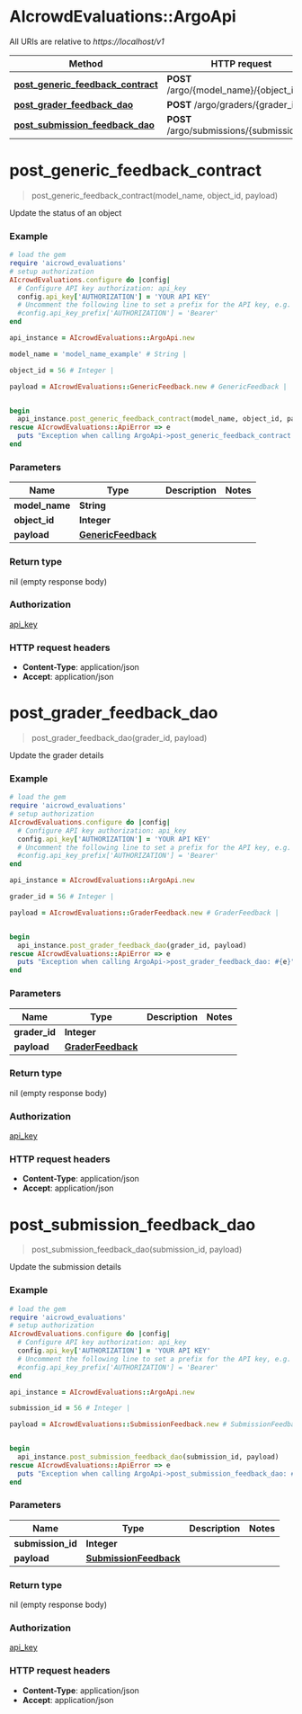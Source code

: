 # AIcrowdEvaluations::ArgoApi

All URIs are relative to *https://localhost/v1*

Method | HTTP request | Description
------------- | ------------- | -------------
[**post_generic_feedback_contract**](ArgoApi.md#post_generic_feedback_contract) | **POST** /argo/{model_name}/{object_id} | 
[**post_grader_feedback_dao**](ArgoApi.md#post_grader_feedback_dao) | **POST** /argo/graders/{grader_id} | 
[**post_submission_feedback_dao**](ArgoApi.md#post_submission_feedback_dao) | **POST** /argo/submissions/{submission_id} | 


# **post_generic_feedback_contract**
> post_generic_feedback_contract(model_name, object_id, payload)



Update the status of an object

### Example
```ruby
# load the gem
require 'aicrowd_evaluations'
# setup authorization
AIcrowdEvaluations.configure do |config|
  # Configure API key authorization: api_key
  config.api_key['AUTHORIZATION'] = 'YOUR API KEY'
  # Uncomment the following line to set a prefix for the API key, e.g. 'Bearer' (defaults to nil)
  #config.api_key_prefix['AUTHORIZATION'] = 'Bearer'
end

api_instance = AIcrowdEvaluations::ArgoApi.new

model_name = 'model_name_example' # String | 

object_id = 56 # Integer | 

payload = AIcrowdEvaluations::GenericFeedback.new # GenericFeedback | 


begin
  api_instance.post_generic_feedback_contract(model_name, object_id, payload)
rescue AIcrowdEvaluations::ApiError => e
  puts "Exception when calling ArgoApi->post_generic_feedback_contract: #{e}"
end
```

### Parameters

Name | Type | Description  | Notes
------------- | ------------- | ------------- | -------------
 **model_name** | **String**|  | 
 **object_id** | **Integer**|  | 
 **payload** | [**GenericFeedback**](GenericFeedback.md)|  | 

### Return type

nil (empty response body)

### Authorization

[api_key](../README.md#api_key)

### HTTP request headers

 - **Content-Type**: application/json
 - **Accept**: application/json



# **post_grader_feedback_dao**
> post_grader_feedback_dao(grader_id, payload)



Update the grader details

### Example
```ruby
# load the gem
require 'aicrowd_evaluations'
# setup authorization
AIcrowdEvaluations.configure do |config|
  # Configure API key authorization: api_key
  config.api_key['AUTHORIZATION'] = 'YOUR API KEY'
  # Uncomment the following line to set a prefix for the API key, e.g. 'Bearer' (defaults to nil)
  #config.api_key_prefix['AUTHORIZATION'] = 'Bearer'
end

api_instance = AIcrowdEvaluations::ArgoApi.new

grader_id = 56 # Integer | 

payload = AIcrowdEvaluations::GraderFeedback.new # GraderFeedback | 


begin
  api_instance.post_grader_feedback_dao(grader_id, payload)
rescue AIcrowdEvaluations::ApiError => e
  puts "Exception when calling ArgoApi->post_grader_feedback_dao: #{e}"
end
```

### Parameters

Name | Type | Description  | Notes
------------- | ------------- | ------------- | -------------
 **grader_id** | **Integer**|  | 
 **payload** | [**GraderFeedback**](GraderFeedback.md)|  | 

### Return type

nil (empty response body)

### Authorization

[api_key](../README.md#api_key)

### HTTP request headers

 - **Content-Type**: application/json
 - **Accept**: application/json



# **post_submission_feedback_dao**
> post_submission_feedback_dao(submission_id, payload)



Update the submission details

### Example
```ruby
# load the gem
require 'aicrowd_evaluations'
# setup authorization
AIcrowdEvaluations.configure do |config|
  # Configure API key authorization: api_key
  config.api_key['AUTHORIZATION'] = 'YOUR API KEY'
  # Uncomment the following line to set a prefix for the API key, e.g. 'Bearer' (defaults to nil)
  #config.api_key_prefix['AUTHORIZATION'] = 'Bearer'
end

api_instance = AIcrowdEvaluations::ArgoApi.new

submission_id = 56 # Integer | 

payload = AIcrowdEvaluations::SubmissionFeedback.new # SubmissionFeedback | 


begin
  api_instance.post_submission_feedback_dao(submission_id, payload)
rescue AIcrowdEvaluations::ApiError => e
  puts "Exception when calling ArgoApi->post_submission_feedback_dao: #{e}"
end
```

### Parameters

Name | Type | Description  | Notes
------------- | ------------- | ------------- | -------------
 **submission_id** | **Integer**|  | 
 **payload** | [**SubmissionFeedback**](SubmissionFeedback.md)|  | 

### Return type

nil (empty response body)

### Authorization

[api_key](../README.md#api_key)

### HTTP request headers

 - **Content-Type**: application/json
 - **Accept**: application/json



